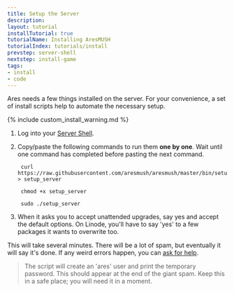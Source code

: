 ```yaml
---
title: Setup the Server
description: 
layout: tutorial
installTutorial: true
tutorialName: Installing AresMUSH
tutorialIndex: tutorials/install
prevstep: server-shell
nextstep: install-game
tags:
- install
- code
---
```


Ares needs a few things installed on the server.  For your convenience, a set of install scripts help to automate the necessary setup.

{% include custom_install_warning.md %}

1. Log into your [Server Shell](/tutorials/install/server-shell.html).

2. Copy/paste the following commands to run them **one by one**.  Wait until one command has completed before pasting the next command.  
   
        curl https://raw.githubusercontent.com/aresmush/aresmush/master/bin/setup_server > setup_server  
    
        chmod +x setup_server
    
        sudo ./setup_server

3. When it asks you to accept unattended upgrades, say yes and accept the default options.  On Linode, you'll have to say 'yes' to a few packages it wants to overwrite too.  

This will take several minutes.  There will be a lot of spam, but eventually it will say it's done.  If any weird errors happen, you can [ask for help](/feedback.html).

> The script will create an 'ares' user and print the temporary password.  This should appear at the end of the giant spam.  Keep this in a safe place; you will need it in a moment.
